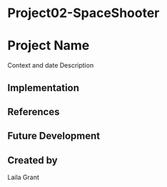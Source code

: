 # Project02-SpaceShooter

# Project Name
Context and date
Description
## Implementation

## References
## Future Development
## Created by
Laila Grant
